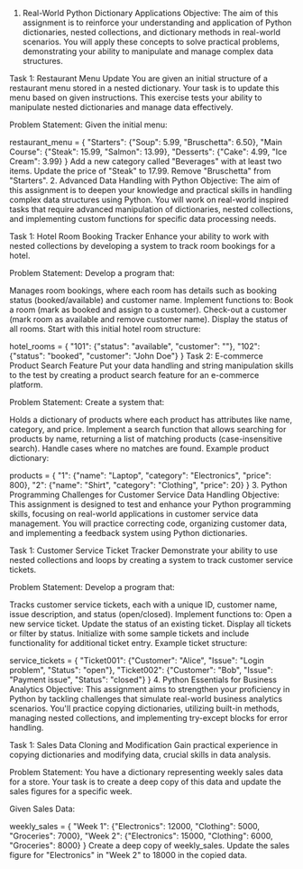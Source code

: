 1. Real-World Python Dictionary Applications
Objective:
The aim of this assignment is to reinforce your understanding and application of Python dictionaries, nested collections, and dictionary methods in real-world scenarios. You will apply these concepts to solve practical problems, demonstrating your ability to manipulate and manage complex data structures.

Task 1: Restaurant Menu Update
You are given an initial structure of a restaurant menu stored in a nested dictionary. Your task is to update this menu based on given instructions. This exercise tests your ability to manipulate nested dictionaries and manage data effectively.

Problem Statement:
Given the initial menu:

restaurant_menu = {
    "Starters": {"Soup": 5.99, "Bruschetta": 6.50},
    "Main Course": {"Steak": 15.99, "Salmon": 13.99},
    "Desserts": {"Cake": 4.99, "Ice Cream": 3.99}
}
Add a new category called "Beverages" with at least two items.
Update the price of "Steak" to 17.99.
Remove "Bruschetta" from "Starters".
2. Advanced Data Handling with Python
Objective:
The aim of this assignment is to deepen your knowledge and practical skills in handling complex data structures using Python. You will work on real-world inspired tasks that require advanced manipulation of dictionaries, nested collections, and implementing custom functions for specific data processing needs.

Task 1: Hotel Room Booking Tracker
Enhance your ability to work with nested collections by developing a system to track room bookings for a hotel.

Problem Statement:
Develop a program that:

Manages room bookings, where each room has details such as booking status (booked/available) and customer name.
Implement functions to:
Book a room (mark as booked and assign to a customer).
Check-out a customer (mark room as available and remove customer name).
Display the status of all rooms.
Start with this initial hotel room structure:

hotel_rooms = {
    "101": {"status": "available", "customer": ""},
    "102": {"status": "booked", "customer": "John Doe"}
}
Task 2: E-commerce Product Search Feature
Put your data handling and string manipulation skills to the test by creating a product search feature for an e-commerce platform.

Problem Statement:
Create a system that:

Holds a dictionary of products where each product has attributes like name, category, and price.
Implement a search function that allows searching for products by name, returning a list of matching products (case-insensitive search).
Handle cases where no matches are found.
Example product dictionary:

products = {
    "1": {"name": "Laptop", "category": "Electronics", "price": 800},
    "2": {"name": "Shirt", "category": "Clothing", "price": 20}
}
3. Python Programming Challenges for Customer Service Data Handling
Objective:
This assignment is designed to test and enhance your Python programming skills, focusing on real-world applications in customer service data management. You will practice correcting code, organizing customer data, and implementing a feedback system using Python dictionaries.

Task 1: Customer Service Ticket Tracker
Demonstrate your ability to use nested collections and loops by creating a system to track customer service tickets.

Problem Statement:
Develop a program that:

Tracks customer service tickets, each with a unique ID, customer name, issue description, and status (open/closed).
Implement functions to:
Open a new service ticket.
Update the status of an existing ticket.
Display all tickets or filter by status.
Initialize with some sample tickets and include functionality for additional ticket entry.
Example ticket structure:

service_tickets = {
    "Ticket001": {"Customer": "Alice", "Issue": "Login problem", "Status": "open"},
    "Ticket002": {"Customer": "Bob", "Issue": "Payment issue", "Status": "closed"}
}
4. Python Essentials for Business Analytics
Objective:
This assignment aims to strengthen your proficiency in Python by tackling challenges that simulate real-world business analytics scenarios. You'll practice copying dictionaries, utilizing built-in methods, managing nested collections, and implementing try-except blocks for error handling.

Task 1: Sales Data Cloning and Modification
Gain practical experience in copying dictionaries and modifying data, crucial skills in data analysis.

Problem Statement:
You have a dictionary representing weekly sales data for a store. Your task is to create a deep copy of this data and update the sales figures for a specific week.

Given Sales Data:

weekly_sales = {
    "Week 1": {"Electronics": 12000, "Clothing": 5000, "Groceries": 7000},
    "Week 2": {"Electronics": 15000, "Clothing": 6000, "Groceries": 8000}
}
Create a deep copy of weekly_sales.
Update the sales figure for "Electronics" in "Week 2" to 18000 in the copied data.